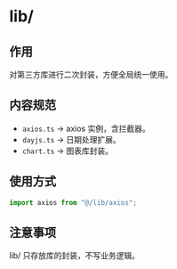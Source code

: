 # lib/

## 作用

对第三方库进行二次封装，方便全局统一使用。

## 内容规范

- `axios.ts` → axios 实例，含拦截器。
- `dayjs.ts` → 日期处理扩展。
- `chart.ts` → 图表库封装。

## 使用方式

```ts
import axios from "@/lib/axios";
```

## 注意事项

lib/ 只存放库的封装，不写业务逻辑。
